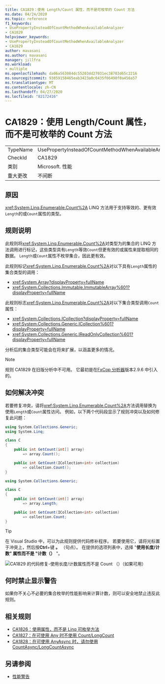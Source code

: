```yaml
---
title: CA1829：使用 Length/Count 属性，而不是可枚举的 Count 方法
ms.date: 04/24/2020
ms.topic: reference
f1_keywords:
- UsePropertyInsteadOfCountMethodWhenAvailableAnalyzer
- CA1829
helpviewer_keywords:
- UsePropertyInsteadOfCountMethodWhenAvailableAnalyzer
- CA1829
author: mavasani
ms.author: mavasani
manager: jillfra
ms.workload:
- multiple
ms.openlocfilehash: da06a563084dc55203dd27031ec38703d65c2216
ms.sourcegitcommit: 93859158465eab3423a0c0435f06490f0a456a57
ms.translationtype: MT
ms.contentlocale: zh-CN
ms.lasthandoff: 04/27/2020
ms.locfileid: "82172416"
---
```

# <a name="ca1829-use-lengthcount-property-instead-of-enumerablecount-method"></a>CA1829：使用 Length/Count 属性，而不是可枚举的 Count 方法

|||
|-|-|
|TypeName|UsePropertyInsteadOfCountMethodWhenAvailableAnalyzer|
|CheckId|CA1829|
|类别|Microsoft. 性能|
|重大更改|不间断|

## <a name="cause"></a>原因

<xref:System.Linq.Enumerable.Count%2A> LINQ 方法用于支持等效的、更有效`Length`的或`Count`属性的类型。

## <a name="rule-description"></a>规则说明

此规则将<xref:System.Linq.Enumerable.Count%2A>对类型为的集合的 LINQ 方法调用进行标记，这些类型具有`Length`等效`Count`但更有效的或属性来提取相同的数据。 `Length`或`Count`属性不枚举集合，因此更有效。

此规则标记<xref:System.Linq.Enumerable.Count%2A>对以下具有`Length`属性的集合类型的调用：

- <xref:System.Array?displayProperty=fullName>
- <xref:System.Collections.Immutable.ImmutableArray%601?displayProperty=fullName>

此规则标志<xref:System.Linq.Enumerable.Count%2A>对以下集合类型调用`Count`属性：

- <xref:System.Collections.ICollection?displayProperty=fullName>
- <xref:System.Collections.Generic.ICollection%601?displayProperty=fullName>
- <xref:System.Collections.Generic.IReadOnlyCollection%601?displayProperty=fullName>

分析后的集合类型可能会在将来扩展，以涵盖更多的情况。

> [!NOTE]
> 规则 CA1829 在旧版分析中不可用。 它最初是在[FxCop 分析器](https://www.nuget.org/packages/Microsoft.CodeAnalysis.FxCopAnalyzers)版本2.9.6 中引入的。

## <a name="how-to-fix-violations"></a>如何解决冲突

若要修复冲突，请将<xref:System.Linq.Enumerable.Count%2A>方法调用替换为使用`Length`或`Count`属性访问。 例如，以下两个代码段显示了规则冲突以及如何修复此问题：

```csharp
using System.Collections.Generic;
using System.Linq;

class C
{
    public int GetCount(int[] array)
        => array.Count();

    public int GetCount(ICollection<int> collection)
        => collection.Count();
}
```


```csharp
using System.Collections.Generic;

class C
{
    public int GetCount(int[] array)
        => array.Length;

    public int GetCount(ICollection<int> collection)
        => collection.Count;
}
```

> [!TIP]
> 在 Visual Studio 中，可以为此规则提供代码修补程序。 若要使用它，请将光标置于冲突上，然后按**Ctrl**+键 **。** （句点）。 在提供的选项列表中，选择 "**使用长度/计数" 属性而不是 "计数（）** "。
>
> ![CA1829 的代码修复-使用长度/计数属性而不是 Count （）（如果可用）](media/ca1829-codefix.png)

## <a name="when-to-suppress-warnings"></a>何时禁止显示警告

如果你不关心不必要的集合枚举的性能影响来计算计数，则可以安全地禁止违反此规则。

## <a name="related-rules"></a>相关规则

- [CA1826：使用属性，而不是 Linq 可枚举方法](ca1826.md)
- [CA1827：在可使用 Any 时不使用 Count/LongCount](ca1827.md)
- [CA1828：在可使用 AnyAsync 时，请勿使用 CountAsync/LongCountAsync](ca1828.md)

## <a name="see-also"></a>另请参阅

- [性能警告](../code-quality/performance-warnings.md)
